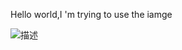 Hello world,I 'm trying to use the iamge

![描述](https://ghproxy.com/https://raw.githubusercontent.com/john2-ui/my-blog/main/image/image1.png)